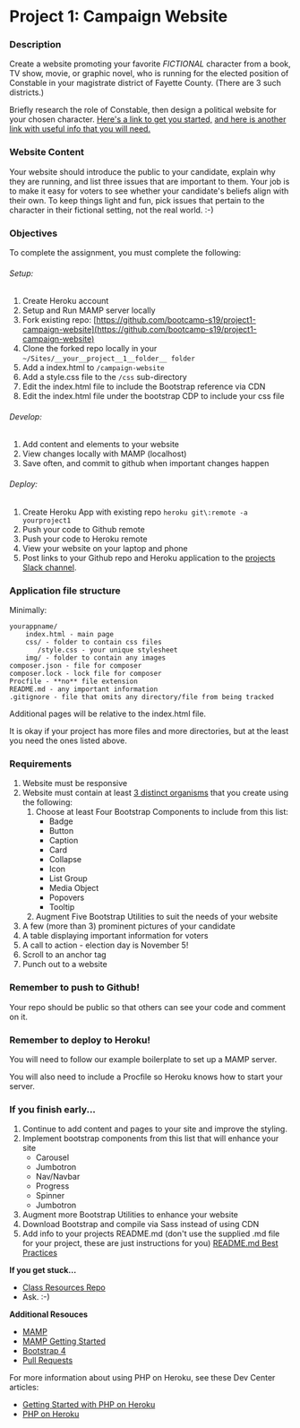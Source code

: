 # Project 1: Campaign Website

### Description

Create a website promoting your favorite _FICTIONAL_ character from a book, TV show, movie, or graphic novel, who is running for the elected position of Constable in your magistrate district of Fayette County. (There are 3 such districts.)

Briefly research the role of Constable, then design a political website for your chosen character. [Here's a link to get you started,](https://en.wikipedia.org/wiki/Constables_in_the_United_States#Kentucky) [ and here is another link with useful info that you will need.](#)

### Website Content

Your website should introduce the public to your candidate, explain why they are running, and list three issues that are important to them.
Your job is to make it easy for voters to see whether your candidate's beliefs align with their own.
To keep things light and fun, pick issues that pertain to the character in their fictional setting, not the real world. :-)

### Objectives

To complete the assignment, you must complete the following:

###### Setup:

1. Create Heroku account
2. Setup and Run MAMP server locally
3. Fork existing repo: [https://github.com/bootcamp-s19/project1-campaign-website](https://github.com/bootcamp-s19/project1-campaign-website)
4. Clone the forked repo locally in your `~/Sites/__your__project__1__folder__ folder`
5. Add a index.html to `/campaign-website`
6. Add a style.css file to the `/css` sub-directory
7. Edit the index.html file to include the Bootstrap reference via CDN
8. Edit the index.html file under the bootstrap CDP to include your css file

###### Develop:

1. Add content and elements to your website
2. View changes locally with MAMP (localhost)
3. Save often, and commit to github when important changes happen

###### Deploy:

1. Create Heroku App with existing repo `heroku git\:remote -a yourproject1`
2. Push your code to Github remote
3. Push your code to Heroku remote
4. View your website on your laptop and phone
5. Post links to your Github repo and Heroku application to the [projects Slack channel](https://bootcamp-s19.slack.com/messages/CGAUZ4SA0/).

### Application file structure

Minimally:

```
yourappname/
    index.html - main page
    css/ - folder to contain css files
       /style.css - your unique stylesheet
    img/ - folder to contain any images
composer.json - file for composer
composer.lock - lock file for composer
Procfile - **no** file extension
README.md - any important information
.gitignore - file that omits any directory/file from being tracked
```

Additional pages will be relative to the index.html file.

It is okay if your project has more files and more directories, but at the least you need the ones listed above.

### Requirements

1. Website must be responsive
2. Website must contain at least [3 distinct organisms](https://patternlab.io/) that you create using the following:
   1. Choose at least Four Bootstrap Components to include from this list:
      - Badge
      - Button
      - Caption
      - Card
      - Collapse
      - Icon
      - List Group
      - Media Object
      - Popovers
      - Tooltip
   2. Augment Five Bootstrap Utilities to suit the needs of your website
3. A few (more than 3) prominent pictures of your candidate
4. A table displaying important information for voters
5. A call to action - election day is November 5!
6. Scroll to an anchor tag
7. Punch out to a website

### Remember to push to Github!

Your repo should be public so that others can see your code and comment on it.

### Remember to deploy to Heroku!

You will need to follow our example boilerplate to set up a MAMP server.

You will also need to include a Procfile so Heroku knows how to start your server.

### If you finish early...

1. Continue to add content and pages to your site and improve the styling.
2. Implement bootstrap components from this list that will enhance your site
   - Carousel
   - Jumbotron
   - Nav/Navbar
   - Progress
   - Spinner
   - Jumbotron
3. Augment more Bootstrap Utilities to enhance your website
4. Download Bootstrap and compile via Sass instead of using CDN
5. Add info to your projects README.md (don't use the supplied .md file for your project, these are just instructions for you) [README.md Best Practices](https://gist.github.com/PurpleBooth/109311bb0361f32d87a2)

**If you get stuck...**

- [Class Resources Repo](https://github.com/bootcamp-s19/Resources#resources)
- Ask. :-)

**Additional Resouces**

- [MAMP](https://www.mamp.info/en/downloads/)
- [MAMP Getting Started](https://www.youtube.com/playlist?list=PLXlVJXqzkgypxejj8DPVuc-HRz6ILx-dB)
- [Bootstrap 4](https://getbootstrap.com/docs/4.3/getting-started/introduction/)
- [Pull Requests](https://stackoverflow.com/questions/21657430/why-is-a-git-pull-request-not-called-a-push-request)

For more information about using PHP on Heroku, see these Dev Center articles:

- [Getting Started with PHP on Heroku](https://devcenter.heroku.com/articles/getting-started-with-php)
- [PHP on Heroku](https://devcenter.heroku.com/categories/php)
